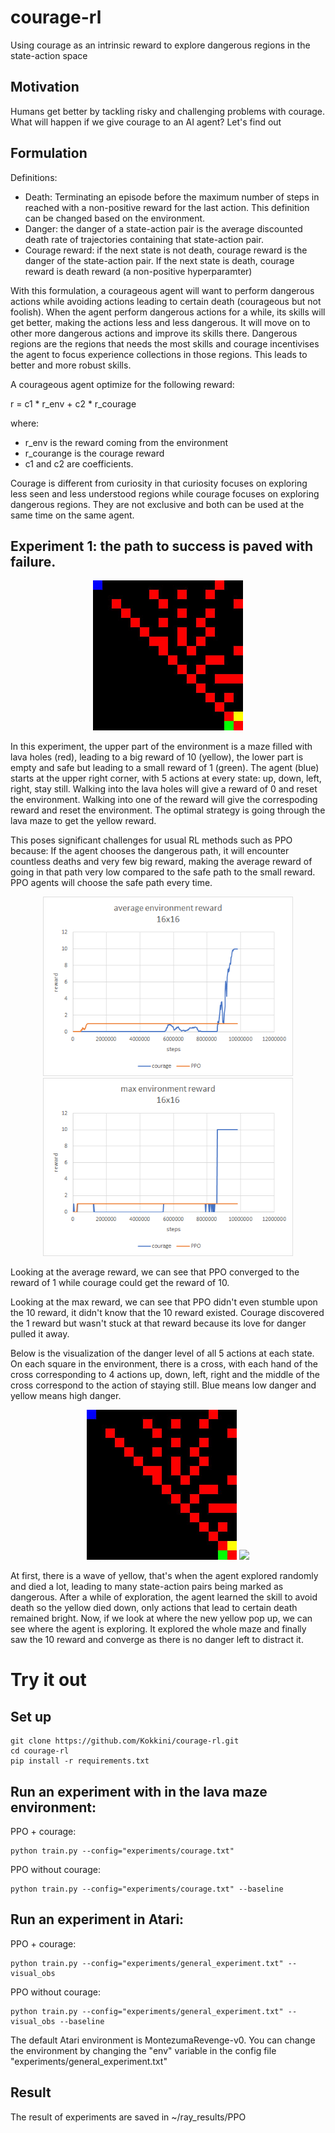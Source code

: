 # courage-rl
Using courage as an intrinsic reward to explore dangerous regions in the state-action space

## Motivation
Humans get better by tackling risky and challenging problems with courage. What will happen if we give courage to an AI agent? Let's find out

## Formulation
Definitions:
* Death: Terminating an episode before the maximum number of steps in reached with a non-positive reward for the last action. 
This definition can be changed based on the environment.
* Danger: the danger of a state-action pair is the average discounted death rate of trajectories containing that state-action pair.
* Courage reward: if the next state is not death, courage reward is the danger of the state-action pair. If the next state is death, courage reward is death reward (a non-positive hyperparamter)

With this formulation, a courageous agent will want to perform dangerous actions while avoiding actions leading to certain death (courageous but not foolish).
When the agent perform dangerous actions for a while, its skills will get better, making the actions less and less dangerous. It will move on to other more dangerous actions
and improve its skills there. Dangerous regions are the regions that needs the most skills and courage incentivises the agent to focus experience collections in those regions. This leads to better and more robust skills.

A courageous agent optimize for the following reward:

r = c1 * r_env + c2 * r_courage

where: 
* r_env is the reward coming from the environment
* r_courange is the courage reward
* c1 and c2 are coefficients.

Courage is different from curiosity in that curiosity focuses on exploring less seen and less understood regions while courage focuses on exploring dangerous regions. They are not exclusive and both can be used at the same time on the same agent.

## Experiment 1: the path to success is paved with failure.

<p align="center">
  <img width="240" src="https://github.com/Kokkini/courage-rl/blob/master/media/16x16.jpg">
</p>

In this experiment, the upper part of the environment is a maze filled with lava holes (red), leading to a big reward of 10 (yellow), 
the lower part is empty and safe but leading to a small reward of 1 (green). The agent (blue) starts at the upper right corner, with 5 actions
at every state: up, down, left, right, stay still. Walking into the lava holes will give a reward of 0 and reset the environment. Walking
into one of the reward will give the correspoding reward and reset the environment. The optimal strategy is going through the lava maze to get
the yellow reward. 

This poses significant challenges for usual RL methods such as PPO because: If the agent chooses the dangerous path, it will encounter countless deaths and
very few big reward, making the average reward of going in that path very low compared to the safe path to the small reward. PPO agents will choose the safe
path every time.

<p align="center">
  <img width="400" src="https://github.com/Kokkini/courage-rl/blob/master/media/mean%20reward%2016x16%20baseline%20vs%20courage.png">
  <img width="400" src="https://github.com/Kokkini/courage-rl/blob/master/media/max%20reward%2016x16%20baseline%20vs%20courage.png">
</p>

Looking at the average reward, we can see that PPO converged to the reward of 1 while courage could get the reward of 10. 

Looking at the max reward, we can see that PPO didn't even stumble upon the 10 reward, it didn't know that the 10 reward existed. Courage discovered the 1 reward but wasn't stuck at that reward because its love for danger pulled it away.

Below is the visualization of the danger level of all 5 actions at each state. On each square in the environment, there is a cross, with each hand of the cross 
corresponding to 4 actions up, down, left, right and the middle of the cross correspond to the action of staying still. Blue means low danger and yellow means high danger. 

<p align="center">
  <img width="240" src="https://github.com/Kokkini/courage-rl/blob/master/media/16x16.jpg">
  <img width="240" src="https://github.com/Kokkini/courage-rl/blob/master/media/16x16%20courage.gif">
</p>

At first, there is a wave of yellow, that's when the agent explored randomly and died a lot, leading to many state-action pairs being marked as dangerous. After a while of exploration, the agent learned the skill to avoid death so the yellow died down, only actions that lead to certain death remained bright. Now, if we 
look at where the new yellow pop up, we can see where the agent is exploring. It explored the whole maze and finally saw the 10 reward and converge as there is no danger left to distract it.

# Try it out
## Set up
```
git clone https://github.com/Kokkini/courage-rl.git
cd courage-rl
pip install -r requirements.txt
```

## Run an experiment with in the lava maze environment:
PPO + courage:
```
python train.py --config="experiments/courage.txt"
```
PPO without courage:
```
python train.py --config="experiments/courage.txt" --baseline
```


## Run an experiment in Atari:
PPO + courage:
```
python train.py --config="experiments/general_experiment.txt" --visual_obs
```
PPO without courage:
```
python train.py --config="experiments/general_experiment.txt" --visual_obs --baseline
```

The default Atari environment is MontezumaRevenge-v0. You can change the environment by changing the "env" variable in the config file "experiments/general_experiment.txt"

## Result
The result of experiments are saved in ~/ray_results/PPO
